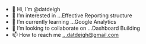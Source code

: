 - 👋 Hi, I’m @datdeigh
- 👀 I’m interested in ...Effective Reporting structure
- 🌱 I’m currently learning ...Google Analytics
- 💞️ I’m looking to collaborate on ...Dashboard Building
- 📫 How to reach me ...datdeigh@gmail.com

<!---
datdeigh/datdeigh is a ✨ special ✨ repository because its `README.md` (this file) appears on your GitHub profile.
You can click the Preview link to take a look at your changes.
--->
